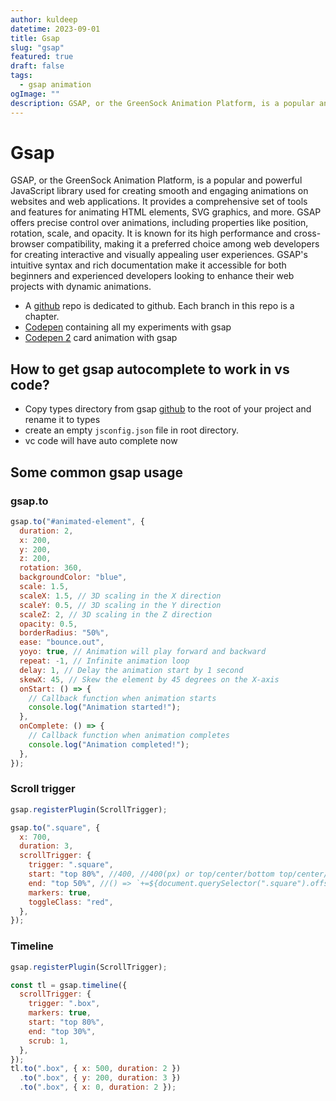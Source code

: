 ```yaml
---
author: kuldeep
datetime: 2023-09-01
title: Gsap
slug: "gsap"
featured: true
draft: false
tags:
  - gsap animation
ogImage: ""
description: GSAP, or the GreenSock Animation Platform, is a popular and powerful JavaScript library used for creating smooth and engaging animations on websites and web applications.
---
```


# Gsap

GSAP, or the GreenSock Animation Platform, is a popular and powerful JavaScript library used for creating smooth and engaging animations on websites and web applications. It provides a comprehensive set of tools and features for animating HTML elements, SVG graphics, and more. GSAP offers precise control over animations, including properties like position, rotation, scale, and opacity. It is known for its high performance and cross-browser compatibility, making it a preferred choice among web developers for creating interactive and visually appealing user experiences. GSAP's intuitive syntax and rich documentation make it accessible for both beginners and experienced developers looking to enhance their web projects with dynamic animations.

- A [github](https://github.com/sonukuldeep/Gsap_and_plugins/tree/main) repo is dedicated to github. Each branch in this repo is a chapter.
- [Codepen](https://codepen.io/Donald-6329/pen/NWEOwQN) containing all my experiments with gsap
- [Codepen 2](https://codepen.io/Donald-6329/pen/XWyxZPb) card animation with gsap

## How to get gsap autocomplete to work in vs code?

- Copy types directory from gsap [github](https://github.com/greensock/GSAP) to the root of your project and rename it to types
- create an empty `jsconfig.json` file in root directory.
- vc code will have auto complete now

## Some common gsap usage

### gsap.to

```js
gsap.to("#animated-element", {
  duration: 2,
  x: 200,
  y: 200,
  z: 200,
  rotation: 360,
  backgroundColor: "blue",
  scale: 1.5,
  scaleX: 1.5, // 3D scaling in the X direction
  scaleY: 0.5, // 3D scaling in the Y direction
  scaleZ: 2, // 3D scaling in the Z direction
  opacity: 0.5,
  borderRadius: "50%",
  ease: "bounce.out",
  yoyo: true, // Animation will play forward and backward
  repeat: -1, // Infinite animation loop
  delay: 1, // Delay the animation start by 1 second
  skewX: 45, // Skew the element by 45 degrees on the X-axis
  onStart: () => {
    // Callback function when animation starts
    console.log("Animation started!");
  },
  onComplete: () => {
    // Callback function when animation completes
    console.log("Animation completed!");
  },
});
```

### Scroll trigger

```js
gsap.registerPlugin(ScrollTrigger);

gsap.to(".square", {
  x: 700,
  duration: 3,
  scrollTrigger: {
    trigger: ".square",
    start: "top 80%", //400, //400(px) or top/center/bottom top/center/bottom or top/center/bottom 50% or it can be a function too
    end: "top 50%", //() => `+=${document.querySelector(".square").offsetHeight}`
    markers: true,
    toggleClass: "red",
  },
});
```

### Timeline

```js
gsap.registerPlugin(ScrollTrigger);

const tl = gsap.timeline({
  scrollTrigger: {
    trigger: ".box",
    markers: true,
    start: "top 80%",
    end: "top 30%",
    scrub: 1,
  },
});
tl.to(".box", { x: 500, duration: 2 })
  .to(".box", { y: 200, duration: 3 })
  .to(".box", { x: 0, duration: 2 });
```
